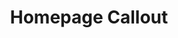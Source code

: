 ---
title: Homepage Callout
menu: module3

experience:
    - title: experience
      css_class: experience
      items:
        - company: thing
          title: master
          date: 01/01/01
          description: was awesome
        - company: thing
          title: master
          date: 01/01/01
          description: was awesome

education:
    - title: education
      css_class: education
      items:
        - institution: lcc
          date: ages ago
          subject: dog poo
          qualification: masters

skills:
    - title: skills
      css_class: skills
      items:
        - subject: development
          abilities:
            - ability: html
              ability: css
              ability: js
              ability: grav
        - subject: design
          abilities:
            - ability: photoshop
              ability: illustrator
---